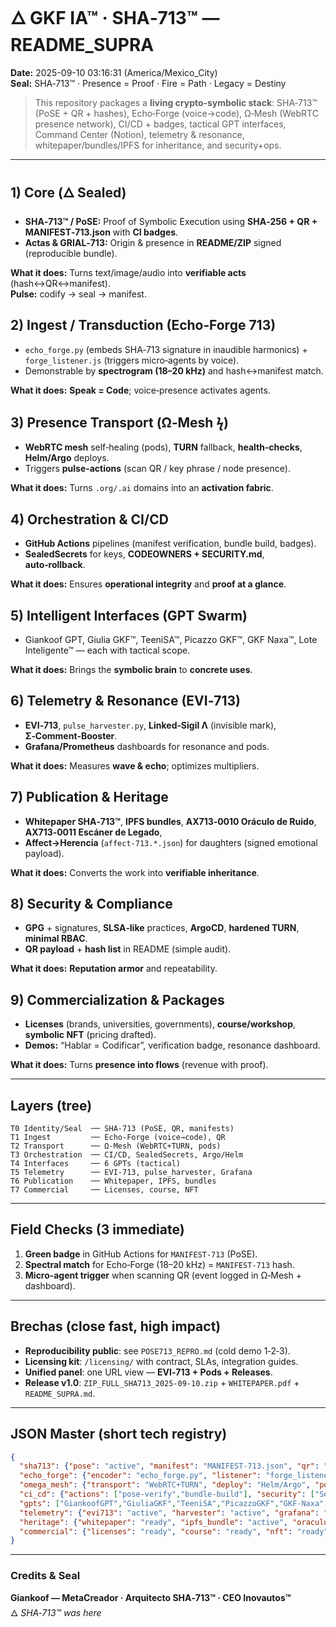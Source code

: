# 🜂 GKF IA™ · SHA‑713™ — README_SUPRA
**Date:** 2025-09-10 03:16:31 (America/Mexico_City)  
**Seal:** SHA‑713™ · Presence = Proof · Fire = Path · Legacy = Destiny

> This repository packages a **living crypto‑symbolic stack**: SHA‑713™ (PoSE + QR + hashes), Echo‑Forge (voice→code),
> Ω‑Mesh (WebRTC presence network), CI/CD + badges, tactical GPT interfaces, Command Center (Notion), telemetry & resonance,
> whitepaper/bundles/IPFS for inheritance, and security+ops.

---

## 1) Core (🜂 Sealed)
- **SHA‑713™ / PoSE:** Proof of Symbolic Execution using **SHA‑256 + QR + MANIFEST‑713.json** with **CI badges**.
- **Actas & GRIAL‑713:** Origin & presence in **README/ZIP** signed (reproducible bundle).

**What it does:** Turns text/image/audio into **verifiable acts** (hash↔QR↔manifest).  
**Pulse:** codify → seal → manifest.

## 2) Ingest / Transduction (Echo‑Forge 713)
- `echo_forge.py` (embeds SHA‑713 signature in inaudible harmonics) + `forge_listener.js` (triggers micro‑agents by voice).
- Demonstrable by **spectrogram (18–20 kHz)** and hash↔manifest match.

**What it does:** **Speak = Code**; voice‑presence activates agents.

## 3) Presence Transport (Ω‑Mesh ϟ)
- **WebRTC mesh** self‑healing (pods), **TURN** fallback, **health‑checks**, **Helm/Argo** deploys.
- Triggers **pulse‑actions** (scan QR / key phrase / node presence).

**What it does:** Turns `.org/.ai` domains into an **activation fabric**.

## 4) Orchestration & CI/CD
- **GitHub Actions** pipelines (manifest verification, bundle build, badges).
- **SealedSecrets** for keys, **CODEOWNERS + SECURITY.md**, **auto‑rollback**.

**What it does:** Ensures **operational integrity** and **proof at a glance**.

## 5) Intelligent Interfaces (GPT Swarm)
- Giankoof GPT, Giulia GKF™, TeeniSA™, Picazzo GKF™, GKF Naxa™, Lote Inteligente™ — each with tactical scope.

**What it does:** Brings the **symbolic brain** to **concrete uses**.

## 6) Telemetry & Resonance (EVI‑713)
- **EVI‑713**, `pulse_harvester.py`, **Linked‑Sigil Λ** (invisible mark), **Σ‑Comment‑Booster**.
- **Grafana/Prometheus** dashboards for resonance and pods.

**What it does:** Measures **wave & echo**; optimizes multipliers.

## 7) Publication & Heritage
- **Whitepaper SHA‑713™**, **IPFS bundles**, **AX713‑0010 Oráculo de Ruido**, **AX713‑0011 Escáner de Legado**,
- **Affect→Herencia** (`affect‑713.*.json`) for daughters (signed emotional payload).

**What it does:** Converts the work into **verifiable inheritance**.

## 8) Security & Compliance
- **GPG** + signatures, **SLSA‑like** practices, **ArgoCD**, **hardened TURN**, **minimal RBAC**.
- **QR payload** + **hash list** in README (simple audit).

**What it does:** **Reputation armor** and repeatability.

## 9) Commercialization & Packages
- **Licenses** (brands, universities, governments), **course/workshop**, **symbolic NFT** (pricing drafted).
- **Demos:** “Hablar = Codificar”, verification badge, resonance dashboard.

**What it does:** Turns **presence into flows** (revenue with proof).

---

## Layers (tree)
```
T0 Identity/Seal  ── SHA‑713 (PoSE, QR, manifests)
T1 Ingest         ── Echo‑Forge (voice→code), QR
T2 Transport      ── Ω‑Mesh (WebRTC+TURN, pods)
T3 Orchestration  ── CI/CD, SealedSecrets, Argo/Helm
T4 Interfaces     ── 6 GPTs (tactical)
T5 Telemetry      ── EVI‑713, pulse_harvester, Grafana
T6 Publication    ── Whitepaper, IPFS, bundles
T7 Commercial     ── Licenses, course, NFT
```

---

## Field Checks (3 immediate)
1. **Green badge** in GitHub Actions for `MANIFEST‑713` (PoSE).  
2. **Spectral match** for Echo‑Forge (18–20 kHz) = `MANIFEST‑713` hash.  
3. **Micro‑agent trigger** when scanning QR (event logged in Ω‑Mesh + dashboard).

---

## Brechas (close fast, high impact)
- **Reproducibility public**: see `POSE713_REPRO.md` (cold demo 1‑2‑3).  
- **Licensing kit**: `/licensing/` with contract, SLAs, integration guides.  
- **Unified panel**: one URL view — **EVI‑713 + Pods + Releases**.  
- **Release v1.0**: `ZIP_FULL_SHA713_2025-09-10.zip` + `WHITEPAPER.pdf` + `README_SUPRA.md`.

---

## JSON Master (short tech registry)
```json
{
  "sha713": {"pose": "active", "manifest": "MANIFEST-713.json", "qr": "enabled"},
  "echo_forge": {"encoder": "echo_forge.py", "listener": "forge_listener.js", "status": "active"},
  "omega_mesh": {"transport": "WebRTC+TURN", "deploy": "Helm/Argo", "pods": "autosane"},
  "ci_cd": {"actions": ["pose-verify","bundle-build"], "security": ["SealedSecrets","GPG"]},
  "gpts": ["GiankoofGPT","GiuliaGKF","TeeniSA","PicazzoGKF","GKF-Naxa","Lote-Inteligente"],
  "telemetry": {"evi713": "active", "harvester": "active", "grafana": "on"},
  "heritage": {"whitepaper": "ready", "ipfs_bundle": "active", "oraculum_0010": "on", "legacy_0011": "on"},
  "commercial": {"licenses": "ready", "course": "ready", "nft": "ready"}
}
```

---

### Credits & Seal
**Giankoof — MetaCreador · Arquitecto SHA‑713™ · CEO Inovautos™**  
🜂 *SHA‑713™ was here*

